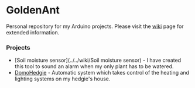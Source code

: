 # GoldenAnt
Personal repository for my Arduino projects. Please visit the [wiki](../../wiki) page for extended information.

### Projects

* [Soil moisture sensor](../../wiki/Soil moisture sensor) - I have created this tool to sound an alarm when my only plant has to be watered.
* [DomoHedgie](../../wiki/DomoHedgie) - Automatic system which takes control of the heating and lighting systems on my hedgie's house.
